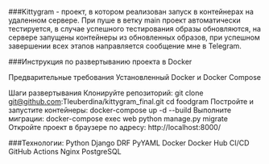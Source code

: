###Kittygram - проект, в котором реализован запуск в контейнерах на удаленном сервере. При пуше в ветку main проект автоматически тестируется, в случае успешного тестирования образы обновляются, на сервере запущены контейнеры из обновленных образов, при успешном завершении всех этапов направляется сообщение мне в Telegram.

###Инструкция по развертыванию проекта в Docker

Предварительные требования
Установленный Docker и Docker Compose

Шаги развертывания
Клонируйте репозиторий: git clone git@github.com:Tleuberdina/kittygram_final.git
cd foodgram
Постройте и запустите контейнеры: docker-compose up -d --build
Выполните миграции: docker-compose exec web python manage.py migrate
Откройте проект в браузере по адресу: http://localhost:8000/

###Технологии:
Python
Django
DRF
PyYAML
Docker
Docker Hub
CI/CD
GitHub Actions
Nginx
PostgreSQL
